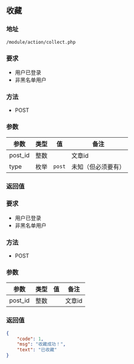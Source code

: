 ## 收藏

### 地址

```url
/module/action/collect.php
```

### 要求
- 用户已登录
- 非黑名单用户

### 方法
- POST


### 参数

| 参数      | 类型 | 值  | 备注     |
| --------- | ---- | --- | -------- |
| post_id | 整数 |     | 文章id |
|type|枚举|`post`|未知（但必须要有）|

### 返回值


### 要求
- 用户已登录
- 非黑名单用户

### 方法
- POST


### 参数

| 参数      | 类型 | 值  | 备注     |
| --------- | ---- | --- | -------- |
| post_id | 整数 |     | 文章id |

### 返回值

```json
{
    "code": 1,
    "msg": "收藏成功！",
    "text": "已收藏"
} 
```
